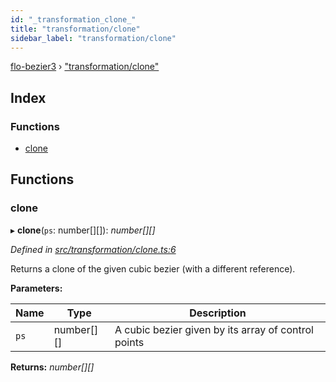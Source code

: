 ```yaml
---
id: "_transformation_clone_"
title: "transformation/clone"
sidebar_label: "transformation/clone"
---
```


[flo-bezier3](../globals.md) › ["transformation/clone"](_transformation_clone_.md)

## Index

### Functions

* [clone](_transformation_clone_.md#clone)

## Functions

###  clone

▸ **clone**(`ps`: number[][]): *number[][]*

*Defined in [src/transformation/clone.ts:6](https://github.com/FlorisSteenkamp/FloBezier/blob/6f79660/src/transformation/clone.ts#L6)*

Returns a clone of the given cubic bezier (with a different reference).

**Parameters:**

Name | Type | Description |
------ | ------ | ------ |
`ps` | number[][] | A cubic bezier given by its array of control points  |

**Returns:** *number[][]*
